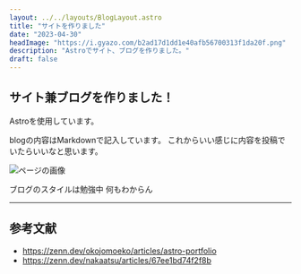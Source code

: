 ```yaml
---
layout: ../../layouts/BlogLayout.astro
title: "サイトを作りました"
date: "2023-04-30"
headImage: "https://i.gyazo.com/b2ad17d1dd1e40afb56700313f1da20f.png"
description: "Astroでサイト、ブログを作りました。"
draft: false
---
```


## サイト兼ブログを作りました！

Astroを使用しています。

blogの内容はMarkdownで記入しています。
これからいい感じに内容を投稿でいたらいいなと思います。

![ページの画像](https://i.gyazo.com/b2ad17d1dd1e40afb56700313f1da20f.png)

ブログのスタイルは勉強中
何もわからん

***

## 参考文献

- https://zenn.dev/okojomoeko/articles/astro-portfolio
- https://zenn.dev/nakaatsu/articles/67ee1bd74f2f8b
